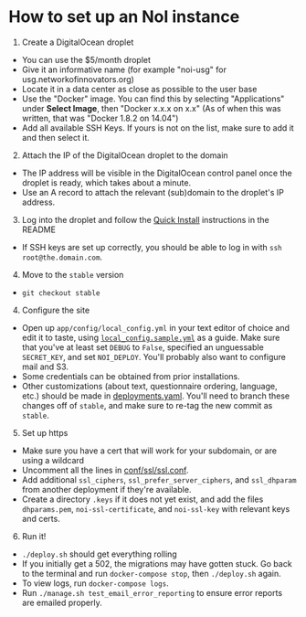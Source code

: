 # How to set up an NoI instance

1. Create a DigitalOcean droplet

  * You can use the $5/month droplet
  * Give it an informative name (for example "noi-usg" for usg.networkofinnovators.org)
  * Locate it in a data center as close as possible to the user base
  * Use the "Docker" image.  You can find this by selecting "Applications" under **Select Image**, then "Docker x.x.x on x.x" (As of when this was written, that was "Docker 1.8.2 on 14.04")
  * Add all available SSH Keys.  If yours is not on the list, make sure to add it and then select it.

2. Attach the IP of the DigitalOcean droplet to the domain

  * The IP address will be visible in the DigitalOcean control panel once the droplet is ready, which takes about a minute.
  * Use an A record to attach the relevant (sub)domain to the droplet's IP address.

3. Log into the droplet and follow the [Quick Install](https://github.com/govlab/noi2#quick-install) instructions in the README

  * If SSH keys are set up correctly, you should be able to log in with `ssh root@the.domain.com`.

4. Move to the `stable` version

  * `git checkout stable`

4. Configure the site

  * Open up `app/config/local_config.yml` in your text editor of choice
    and edit it to taste, using [`local_config.sample.yml`](https://github.com/GovLab/noi2/blob/master/app/config/local_config.sample.yml) as a guide.
    Make sure that you've at least set `DEBUG` to `False`, specified an
    unguessable `SECRET_KEY`, and set `NOI_DEPLOY`. You'll probably also
    want to configure mail and S3.
  * Some credentials can be obtained from prior installations.
  * Other customizations (about text, questionnaire ordering, language, etc.) should be made in [deployments.yaml](https://github.com/GovLab/noi2/blob/master/app/data/deployments.yaml).  You'll need to branch these changes off of `stable`, and make sure to re-tag the new commit as `stable`.

5. Set up https

  * Make sure you have a cert that will work for your subdomain, or are using a wildcard
  * Uncomment all the lines in [conf/ssl/ssl.conf](https://github.com/GovLab/noi2/blob/master/conf/ssl/ssl.conf).
  * Add additional `ssl_ciphers`, `ssl_prefer_server_ciphers`, and `ssl_dhparam` from another deployment if they're available.
  * Create a directory `.keys` if it does not yet exist, and add the files `dhparams.pem`, `noi-ssl-certificate`, and `noi-ssl-key` with relevant keys and certs.

6. Run it!

  * `./deploy.sh` should get everything rolling
  * If you initially get a 502, the migrations may have gotten stuck.  Go back to the terminal and run `docker-compose stop`, then `./deploy.sh` again.
  * To view logs, run `docker-compose logs`.
  * Run `./manage.sh test_email_error_reporting` to ensure error reports
    are emailed properly.
